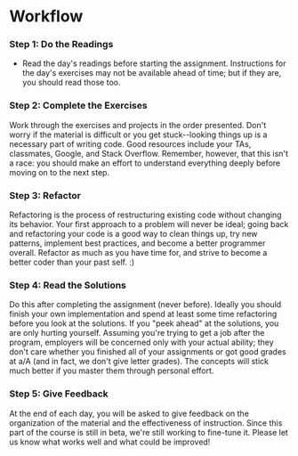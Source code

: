 # Workflow

### Step 1: Do the Readings
* Read the day's readings before starting the assignment. Instructions
  for the day's exercises may not be available ahead of time; but
  if they are, you should read those too.

### Step 2: Complete the Exercises
Work through the exercises and projects in the order presented. Don't
worry if the material is difficult or you get stuck--looking things up
is a necessary part of writing code. Good resources include your
TAs, classmates, Google, and Stack Overflow. Remember, however, that
this isn't a race: you should make an effort to understand everything
deeply before moving on to the next step.

### Step 3: Refactor
Refactoring is the process of restructuring existing code without
changing its behavior. Your first approach to a problem will never be
ideal; going back and refactoring your code is a good way to clean
things up, try new patterns, implement best practices, and become a
better programmer overall. Refactor as much as you have time for, and
strive to become a better coder than your past self. :)

### Step 4: Read the Solutions
Do this after completing the assignment (never before). Ideally you
should finish your own implementation and spend at least some time
refactoring before you look at the solutions. If you "peek ahead" at
the solutions, you are only hurting yourself. Assuming you're trying to
get a job after the program, employers will be concerned only with your
actual ability; they don't care whether you finished all of your
assignments or got good grades at a/A (and in fact, we don't give letter
grades). The concepts will stick much better if you master them through
personal effort.

### Step 5: Give Feedback
At the end of each day, you will be asked to give feedback on the
organization of the material and the effectiveness of instruction. Since
this part of the course is still in beta, we're still working to
fine-tune it. Please let us know what works well and what could be
improved!
